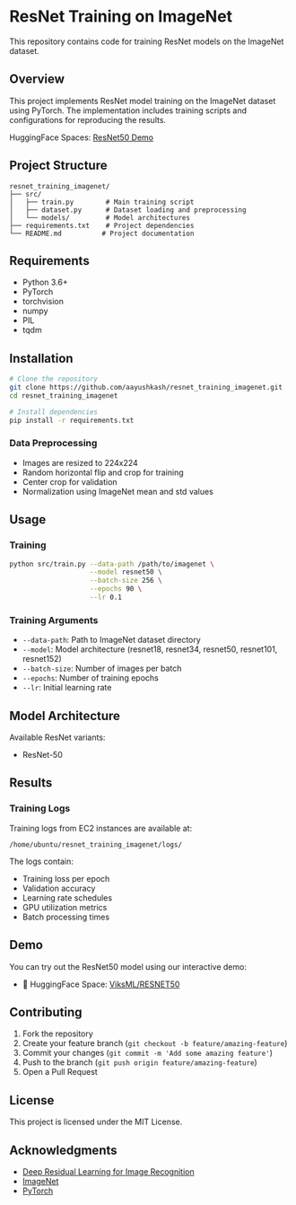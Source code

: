 # ResNet Training on ImageNet

This repository contains code for training ResNet models on the ImageNet dataset.

## Overview

This project implements ResNet model training on the ImageNet dataset using PyTorch. The implementation includes training scripts and configurations for reproducing the results.

HuggingFace Spaces: [ResNet50 Demo](https://huggingface.co/spaces/ViksML/RESNET50)

## Project Structure

```
resnet_training_imagenet/
├── src/
│   ├── train.py        # Main training script
│   ├── dataset.py      # Dataset loading and preprocessing
│   └── models/         # Model architectures
├── requirements.txt    # Project dependencies
└── README.md          # Project documentation
```

## Requirements

- Python 3.6+
- PyTorch
- torchvision
- numpy
- PIL
- tqdm

## Installation

```bash
# Clone the repository
git clone https://github.com/aayushkash/resnet_training_imagenet.git
cd resnet_training_imagenet

# Install dependencies
pip install -r requirements.txt
```

### Data Preprocessing
- Images are resized to 224x224
- Random horizontal flip and crop for training
- Center crop for validation
- Normalization using ImageNet mean and std values

## Usage

### Training
```bash
python src/train.py --data-path /path/to/imagenet \
                    --model resnet50 \
                    --batch-size 256 \
                    --epochs 90 \
                    --lr 0.1
```

### Training Arguments
- `--data-path`: Path to ImageNet dataset directory
- `--model`: Model architecture (resnet18, resnet34, resnet50, resnet101, resnet152)
- `--batch-size`: Number of images per batch
- `--epochs`: Number of training epochs
- `--lr`: Initial learning rate

## Model Architecture

Available ResNet variants:
- ResNet-50


## Results

### Training Logs
Training logs from EC2 instances are available at:
```
/home/ubuntu/resnet_training_imagenet/logs/
```

The logs contain:
- Training loss per epoch
- Validation accuracy
- Learning rate schedules
- GPU utilization metrics
- Batch processing times


## Demo

You can try out the ResNet50 model using our interactive demo:
- 🤗 HuggingFace Space: [ViksML/RESNET50](https://huggingface.co/spaces/ViksML/RESNET50)

## Contributing

1. Fork the repository
2. Create your feature branch (`git checkout -b feature/amazing-feature`)
3. Commit your changes (`git commit -m 'Add some amazing feature'`)
4. Push to the branch (`git push origin feature/amazing-feature`)
5. Open a Pull Request

## License

This project is licensed under the MIT License.

## Acknowledgments

- [Deep Residual Learning for Image Recognition](https://arxiv.org/abs/1512.03385)
- [ImageNet](https://www.image-net.org/)
- [PyTorch](https://pytorch.org/)

